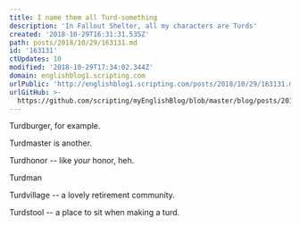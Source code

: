 ```yaml
---
title: I name them all Turd-something
description: 'In Fallout Shelter, all my characters are Turds'
created: '2018-10-29T16:31:31.535Z'
path: posts/2018/10/29/163131.md
id: '163131'
ctUpdates: 10
modified: '2018-10-29T17:34:02.344Z'
domain: englishblog1.scripting.com
urlPublic: 'http://englishblog1.scripting.com/posts/2018/10/29/163131.md'
urlGitHub: >-
  https://github.com/scripting/myEnglishBlog/blob/master/blog/posts/2018/10/29/163131.md
---
```

Turdburger, for example.

Turdmaster is another.

Turdhonor -- like _your_ honor, heh.

Turdman

Turdvillage -- a lovely retirement community.

Turdstool -- a place to sit when making a turd.
